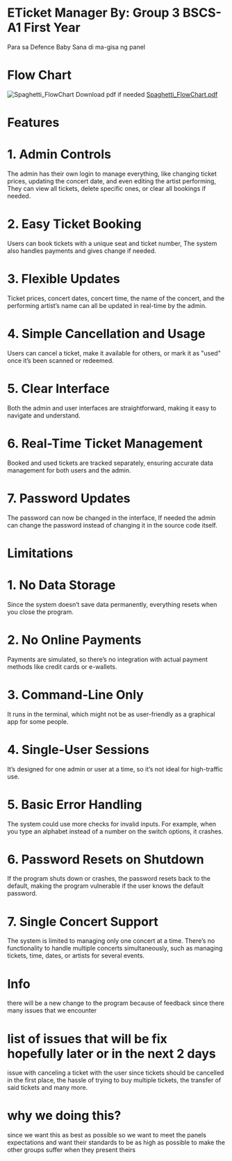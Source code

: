 # ETicket Manager By: Group 3 BSCS-A1 First Year
Para sa Defence Baby
Sana di ma-gisa ng panel

# Flow Chart
![Spaghetti_FlowChart](https://github.com/user-attachments/assets/ce695596-38ba-46fb-96a7-917f48b8c6aa)
Download pdf if needed
[Spaghetti_FlowChart.pdf](https://github.com/user-attachments/files/18004653/Spaghetti_FlowChart.pdf)
# Features 
                  
# 1. Admin Controls
The admin has their own login to manage everything, like changing ticket prices, updating the concert date, and even editing the artist performing,
They can view all tickets, delete specific ones, or clear all bookings if needed.

# 2. Easy Ticket Booking
Users can book tickets with a unique seat and ticket number, The system also handles payments and gives change if needed.

# 3. Flexible Updates
Ticket prices, concert dates, concert time, the name of the concert, and the performing artist’s name can all be updated in real-time by the admin.

# 4. Simple Cancellation and Usage
Users can cancel a ticket, make it available for others, or mark it as "used" once it’s been scanned or redeemed.

# 5. Clear Interface
Both the admin and user interfaces are straightforward, making it easy to navigate and understand.

# 6. Real-Time Ticket Management
Booked and used tickets are tracked separately, ensuring accurate data management for both users and the admin.

# 7. Password Updates
The password can now be changed in the interface, If needed the admin can change the password instead of changing it in the source code itself.

# Limitations

# 1. No Data Storage
Since the system doesn’t save data permanently, everything resets when you close the program.

# 2. No Online Payments
Payments are simulated, so there’s no integration with actual payment methods like credit cards or e-wallets.

# 3. Command-Line Only
It runs in the terminal, which might not be as user-friendly as a graphical app for some people.

# 4. Single-User Sessions
It’s designed for one admin or user at a time, so it’s not ideal for high-traffic use.

# 5. Basic Error Handling
The system could use more checks for invalid inputs. For example, when you type an alphabet instead of a number on the switch options, it crashes.

# 6. Password Resets on Shutdown
If the program shuts down or crashes, the password resets back to the default, making the program vulnerable if the user knows the default password.

# 7. Single Concert Support
The system is limited to managing only one concert at a time. There’s no functionality to handle multiple concerts simultaneously, such as managing tickets, time, dates, or artists for several events.

# Info
there will be a new change to the program because of feedback since there many issues that we encounter 
# list of issues that will be fix hopefully later or in the next 2 days
issue with canceling a ticket with the user since tickets should be cancelled in the first place, the hassle of trying to buy multiple tickets, the transfer of said tickets and many more.
# why we doing this?
since we want this as best as possible so we want to meet the panels expectations and want their standards to be as high as possible to make the other groups suffer when they present theirs 
